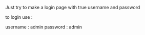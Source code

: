 Just try to make a login page with true username and password

to login use :

username : admin
password : admin
